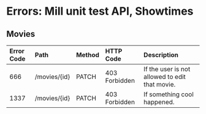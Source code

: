 # Errors: Mill unit test API, Showtimes

## Movies
| Error Code | Path | Method | HTTP Code | Description |
| :--- | :--- | :--- | :--- | :--- |
| 666 | /movies/{id} | PATCH | 403 Forbidden | If the user is not allowed to edit that movie. |
| 1337 | /movies/{id} | PATCH | 403 Forbidden | If something cool happened. |